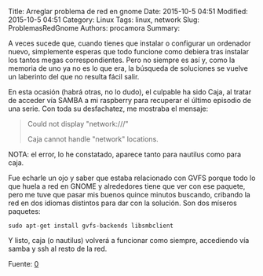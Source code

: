 Title: Arreglar problema de red en gnome
Date: 2015-10-5 04:51
Modified: 2015-10-5 04:51 
Category: Linux
Tags: linux, network
Slug: ProblemasRedGnome
Authors: procamora
Summary:

A veces sucede que, cuando tienes que instalar o configurar un ordenador nuevo, simplemente esperas que todo funcione como debiera tras instalar los tantos megas correspondientes. Pero no siempre es así y, como la memoria de uno ya no es lo que era, la búsqueda de soluciones se vuelve un laberinto del que no resulta fácil salir.

En esta ocasión (habrá otras, no lo dudo), el culpable ha sido Caja, al tratar de acceder vía SAMBA a mi raspberry para recuperar el último episodio de una serie. Con toda su desfachatez, me mostraba el mensaje:


> Could not display "network:///"
>
> Caja cannot handle "network" locations.
>

NOTA: el error, lo he constatado, aparece tanto para nautilus como para caja.

Fue echarle un ojo y saber que estaba relacionado con GVFS porque todo lo que huela a red en GNOME y alrededores tiene que ver con ese paquete, pero me tuve que pasar mis buenos quince minutos buscando, cribando la red en dos idiomas distintos para dar con la solución. Son dos míseros paquetes:

`sudo apt-get install gvfs-backends libsmbclient`

Y listo, caja (o nautilus) volverá a funcionar como siempre, accediendo vía samba y ssh al resto de la red.

Fuente: [0][0]


[0]: https://debianhackers.net/cajanautilus-no-puede-con-las-direcciones-network/
